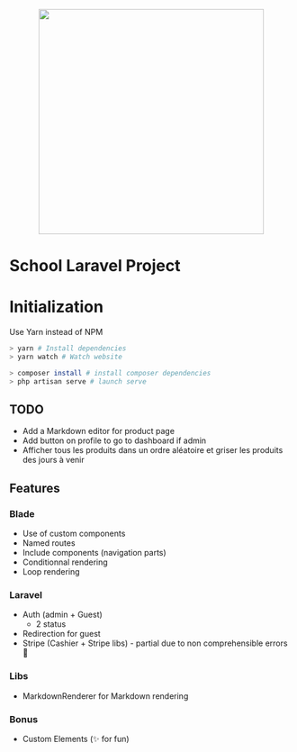 <p align="center"><a href="https://laravel.com" target="_blank"><img src="https://raw.githubusercontent.com/laravel/art/master/logo-lockup/5%20SVG/2%20CMYK/1%20Full%20Color/laravel-logolockup-cmyk-red.svg" width="400"></a></p>

# School Laravel Project

# Initialization

Use Yarn instead of NPM

``` sh
> yarn # Install dependencies
> yarn watch # Watch website

> composer install # install composer dependencies
> php artisan serve # launch serve
```

## TODO

- Add a Markdown editor for product page
- Add button on profile to go to dashboard if admin
- Afficher tous les produits dans un ordre aléatoire et griser les produits des jours à venir

## Features

### Blade

- Use of custom components
- Named routes
- Include components (navigation parts)
- Conditionnal rendering
- Loop rendering

### Laravel

- Auth (admin + Guest)
  - 2 status
- Redirection for guest
- Stripe (Cashier + Stripe libs) - partial due to non comprehensible errors 😤

### Libs

- MarkdownRenderer for Markdown rendering

### Bonus

- Custom Elements (✨ for fun)
